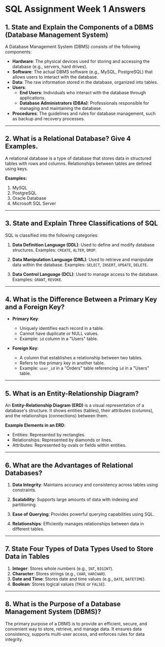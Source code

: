 # SQL Assignment Week 1 Answers

## 1. State and Explain the Components of a DBMS (Database Management System)

A Database Management System (DBMS) consists of the following components:

- **Hardware**: The physical devices used for storing and accessing the database (e.g., servers, hard drives).
- **Software**: The actual DBMS software (e.g., MySQL, PostgreSQL) that allows users to interact with the database.
- **Data**: The raw information stored in the database, organized into tables.
- **Users**:
  - **End Users**: Individuals who interact with the database through applications.
  - **Database Administrators (DBAs)**: Professionals responsible for managing and maintaining the database.
- **Procedures**: The guidelines and rules for database management, such as backup and recovery processes.

---

## 2. What is a Relational Database? Give 4 Examples.

A relational database is a type of database that stores data in structured tables with rows and columns. Relationships between tables are defined using keys.

**Examples:**
1. MySQL
2. PostgreSQL
3. Oracle Database
4. Microsoft SQL Server

---

## 3. State and Explain Three Classifications of SQL
SQL is classified into the following categories:

1. **Data Definition Language (DDL)**: 
   Used to define and modify database structures. Examples: `CREATE`, `ALTER`, `DROP`.

2. **Data Manipulation Language (DML)**: 
   Used to retrieve and manipulate data within the database. Examples: `SELECT`, `INSERT`, `UPDATE`, `DELETE`.

3. **Data Control Language (DCL)**: 
   Used to manage access to the database. Examples: `GRANT`, `REVOKE`.

---

## 4. What is the Difference Between a Primary Key and a Foreign Key?

- **Primary Key**:
  - Uniquely identifies each record in a table.
  - Cannot have duplicate or NULL values.
  - Example: `id` column in a "Users" table.

- **Foreign Key**:
  - A column that establishes a relationship between two tables.
  - Refers to the primary key in another table.
  - Example: `user_id` in a "Orders" table referencing `id` in a "Users" table.

---

## 5. What is an Entity-Relationship Diagram?

An **Entity-Relationship Diagram (ERD)** is a visual representation of a database's structure. It shows entities (tables), their attributes (columns), and the relationships (connections) between them.

**Example Elements in an ERD**:
- Entities: Represented by rectangles.
- Relationships: Represented by diamonds or lines.
- Attributes: Represented by ovals or fields within entities.

---

## 6. What are the Advantages of Relational Databases?

1. **Data Integrity**: Maintains accuracy and consistency across tables using constraints.

2. **Scalability**: Supports large amounts of data with indexing and partitioning.

3. **Ease of Querying**: Provides powerful querying capabilities using SQL.
4. **Relationships**: Efficiently manages relationships between data in different tables.

---

## 7. State Four Types of Data Types Used to Store Data in Tables

1. **Integer**: Stores whole numbers (e.g., `INT`, `BIGINT`).
2. **Character**: Stores strings (e.g., `CHAR`, `VARCHAR`).
3. **Date and Time**: Stores date and time values (e.g., `DATE`, `DATETIME`).
4. **Boolean**: Stores logical values (`TRUE` or `FALSE`).

---

## 8. What is the Purpose of a Database Management System (DBMS)?

The primary purpose of a DBMS is to provide an efficient, secure, and convenient way to store, retrieve, and manage data. It ensures data consistency, supports multi-user access, and enforces rules for data integrity.



